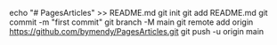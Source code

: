 echo "# PagesArticles" >> README.md
git init
git add README.md
git commit -m "first commit"
git branch -M main
git remote add origin https://github.com/bymendy/PagesArticles.git
git push -u origin main
